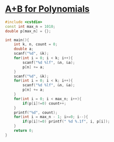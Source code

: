 # [A+B for Polynomials](https://pintia.cn/problem-sets/994805342720868352/problems/994805526272000000)

```c++
#include <cstdio>
const int max_n = 1010;
double p[max_n] = {};

int main(){
    int k, n, count = 0;
    double a;
    scanf("%d", &k);
    for(int i = 0; i < k; i++){
        scanf("%d %lf", &n, &a);
        p[n] += a;
    }
    scanf("%d", &k);
    for(int i = 0; i < k; i++){
        scanf("%d %lf", &n, &a);
        p[n] += a;
    }
    for(int i = 0; i < max_n; i++){
        if(p[i]!=0) count++;
    }
    printf("%d", count);
    for(int i = max_n - 1; i>=0; i--){
        if(p[i]!=0) printf(" %d %.1f", i, p[i]);
    }
    return 0;
}
```

